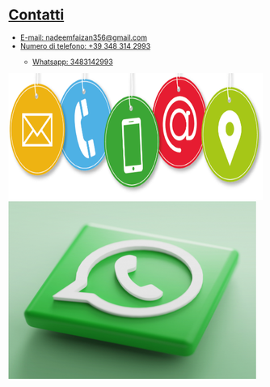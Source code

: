 <!DOCTYPE html>
<html> 
  <head>
  <meta charset="utf-8">
  <meta name="viewport" content="width=device-width">
  <a href="style.css">
  </head>
  <body>
  <h1> Contatti </h1>
    <p> <ul>
      <li> E-mail: nadeemfaizan356@gmail.com </li> 
      <li> Numero di telefono: +39 348 314 2993 </li>
     <ul> <li> Whatsapp: 3483142993 </li> </ul>
    </ul> 
  </p>
    <img src="https://github.com/faizan-nd/faizan-nd.github.io/blob/main/contatti.png"  height="250" widht="500">
    <img src="https://github.com/faizan-nd/faizan-nd.github.io/blob/main/contatti-whatsapp-trevi-696x696.png" height="350" width="490">
  </body>
  </html>
